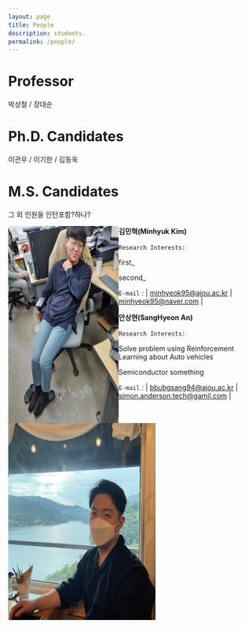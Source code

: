 ```yaml
---
layout: page
title: People
description: students.
permalink: /people/
---
```


# Professor

박상철 / 장대순

# Ph.D. Candidates

이관우 / 이기한 / 김동욱

# M.S. Candidates

그 외 인원들 인턴포함?하나?

<img src="./../assets/img/people/MinHyeok.jpg" height="400px" width="225px" align="left">



**김민혁(Minhyuk Kim)**

`Research Interests:` 

first_

second_

`E-mail` : | minhyeok95@ajou.ac.kr | minhyeok95@naver.com |

<img src="./../assets/img/people/SangHyeon.jpg" height="400px" width="300px" align="left">

**안상현(SangHyeon An)**

`Research Interests:` 

Solve problem using Reinforcement Learning about Auto vehicles

Semiconductor something

`E-mail` : | bbubgsang94@ajou.ac.kr | simon.anderson.tech@gamil.com |

